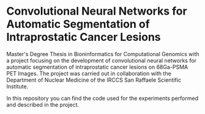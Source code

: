 # Convolutional Neural Networks for Automatic Segmentation of Intraprostatic Cancer Lesions 

Master's Degree Thesis in Bioninformatics for Computational Genomics with a project focusing on the development of convolutional neural networks for automatic segmentation of intraprostatic cancer lesions on 68Ga-PSMA PET Images. The project was carried out in collaboration with the Department of Nuclear Medicine of the IRCCS San Raffaele Scientific Institute.

In this repository you can find the code used for the experiments performed and described in the project. 
